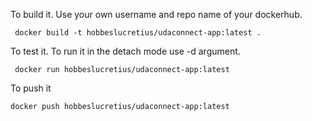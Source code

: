To build it. Use your own username and repo name of your dockerhub.

```
 docker build -t hobbeslucretius/udaconnect-app:latest .
```

To test it. To run it in the detach mode use -d argument.

```
 docker run hobbeslucretius/udaconnect-app:latest 
```

To push it

```
docker push hobbeslucretius/udaconnect-app:latest 
```
